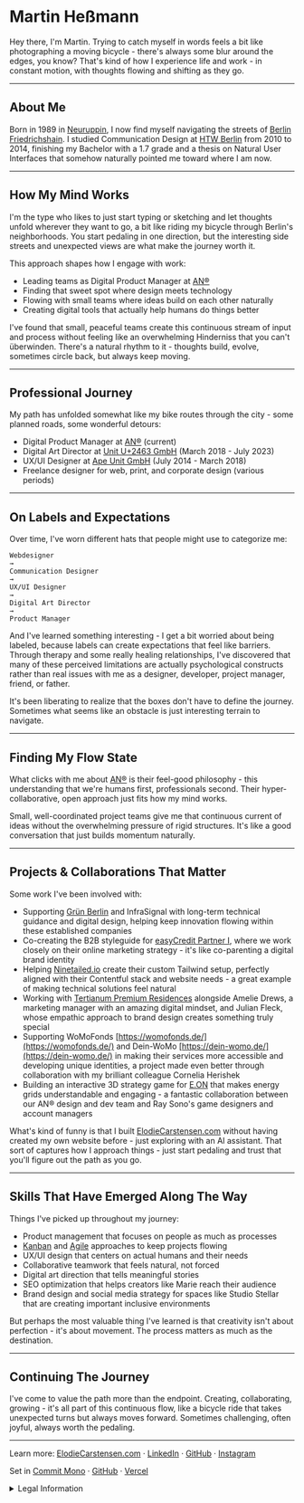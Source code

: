 # <span>Martin Heßmann</span>

Hey there, I'm Martin. Trying to catch myself in words feels a bit like photographing a moving bicycle - there's always some blur around the edges, you know? That's kind of how I experience life and work - in constant motion, with thoughts flowing and shifting as they go.

---

## About Me

Born in 1989 in [Neuruppin](https://en.wikipedia.org/wiki/Neuruppin), I now find myself navigating the streets of [Berlin Friedrichshain](https://en.wikipedia.org/wiki/Friedrichshain). I studied Communication Design at [HTW Berlin](https://www.htw-berlin.de/) from 2010 to 2014, finishing my Bachelor with a 1.7 grade and a thesis on Natural User Interfaces that somehow naturally pointed me toward where I am now.

---

## How My Mind Works

I'm the type who likes to just start typing or sketching and let thoughts unfold wherever they want to go, a bit like riding my bicycle through Berlin's neighborhoods. You start pedaling in one direction, but the interesting side streets and unexpected views are what make the journey worth it.

This approach shapes how I engage with work:
- Leading teams as Digital Product Manager at [AN®](https://an.design)
- Finding that sweet spot where design meets technology
- Flowing with small teams where ideas build on each other naturally
- Creating digital tools that actually help humans do things better

I've found that small, peaceful teams create this continuous stream of input and process without feeling like an overwhelming Hinderniss that you can't überwinden. There's a natural rhythm to it - thoughts build, evolve, sometimes circle back, but always keep moving.

---

## Professional Journey

My path has unfolded somewhat like my bike routes through the city - some planned roads, some wonderful detours:
- Digital Product Manager at [AN®](https://an.design) (current)
- Digital Art Director at [Unit U+2463 GmbH](https://unit23.com/) (March 2018 - July 2023)
- UX/UI Designer at [Ape Unit GmbH](https://apeunit.com) (July 2014 - March 2018)
- Freelance designer for web, print, and corporate design (various periods)

---

## On Labels and Expectations

Over time, I've worn different hats that people might use to categorize me:

```
Webdesigner
→
Communication Designer
→
UX/UI Designer
→
Digital Art Director
→
Product Manager
```

And I've learned something interesting - I get a bit worried about being labeled, because labels can create expectations that feel like barriers. Through therapy and some really healing relationships, I've discovered that many of these perceived limitations are actually psychological constructs rather than real issues with me as a designer, developer, project manager, friend, or father.

It's been liberating to realize that the boxes don't have to define the journey. Sometimes what seems like an obstacle is just interesting terrain to navigate.

---

## Finding My Flow State

What clicks with me about [AN®](https://an.design) is their feel-good philosophy - this understanding that we're humans first, professionals second. Their hyper-collaborative, open approach just fits how my mind works.

Small, well-coordinated project teams give me that continuous current of ideas without the overwhelming pressure of rigid structures. It's like a good conversation that just builds momentum naturally.

---

## Projects & Collaborations That Matter

Some work I've been involved with:
- Supporting [Grün Berlin](https://gruen-berlin.de) and InfraSignal with long-term technical guidance and digital design, helping keep innovation flowing within these established companies
- Co-creating the B2B styleguide for [easyCredit Partner I](https://partner.easycredit.de), where we work closely on their online marketing strategy - it's like co-parenting a digital brand identity
- Helping [Ninetailed.io](https://www.ninetailed.io/) create their custom Tailwind setup, perfectly aligned with their Contentful stack and website needs - a great example of making technical solutions feel natural
- Working with [Tertianum Premium Residences](https://www.tertianum.de/) alongside Amelie Drews, a marketing manager with an amazing digital mindset, and Julian Fleck, whose empathic approach to brand design creates something truly special
- Supporting WoMoFonds [https://womofonds.de/](https://womofonds.de/) and Dein-WoMo [https://dein-womo.de/](https://dein-womo.de/) in making their services more accessible and developing unique identities, a project made even better through collaboration with my brilliant colleague Cornelia Herishek
- Building an interactive 3D strategy game for [E.ON](https://www.eon.com/de/c/whatsnetz.html) that makes energy grids understandable and engaging - a fantastic collaboration between our AN® design and dev team and Ray Sono's game designers and account managers

What's kind of funny is that I built [ElodieCarstensen.com](https://www.elodiecarstensen.com/) without having created my own website before - just exploring with an AI assistant. That sort of captures how I approach things - just start pedaling and trust that you'll figure out the path as you go.

---

## Skills That Have Emerged Along The Way

Things I've picked up throughout my journey:
- Product management that focuses on people as much as processes
- [Kanban](https://en.wikipedia.org/wiki/Kanban_(development)) and [Agile](https://en.wikipedia.org/wiki/Agile_software_development) approaches to keep projects flowing
- UX/UI design that centers on actual humans and their needs
- Collaborative teamwork that feels natural, not forced
- Digital art direction that tells meaningful stories
- SEO optimization that helps creators like Marie reach their audience
- Brand design and social media strategy for spaces like Studio Stellar that are creating important inclusive environments

But perhaps the most valuable thing I've learned is that creativity isn't about perfection - it's about movement. The process matters as much as the destination.

---

## Continuing The Journey

I've come to value the path more than the endpoint. Creating, collaborating, growing - it's all part of this continuous flow, like a bicycle ride that takes unexpected turns but always moves forward. Sometimes challenging, often joyful, always worth the pedaling.

---

Learn more:
<a href="https://www.elodiecarstensen.com">ElodieCarstensen.com</a> ·
<a href="https://www.linkedin.com/in/martin-hessmann/">LinkedIn</a> ·
<a href="https://github.com/Martinhessmann">GitHub</a> ·
<a href="https://www.instagram.com/martinhessmann/">Instagram</a>



Set in <a href="https://commitmono.com/">Commit Mono</a> · <a href="https://github.com/Martinhessmann/martinhessmann.com">GitHub</a> · <a href="https://vercel.com">Vercel</a>
<details>
<summary>Legal Information</summary>

**Contact & Legal Notice (Impressum)**
Martin Heßmann
Kadiner Str. 20a
10243 Berlin
Germany

Email: hi@martinhessmann.com

*This legal notice complies with § 5 TMG (German Telemedia Act)*
</details>
